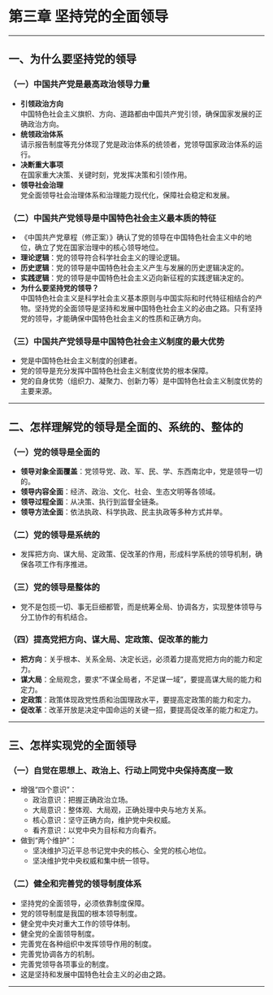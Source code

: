 # 第三章 坚持党的全面领导

---

## 一、为什么要坚持党的领导

### （一）中国共产党是最高政治领导力量

- **引领政治方向**  
  中国特色社会主义旗帜、方向、道路都由中国共产党引领，确保国家发展的正确政治方向。
- **统领政治体系**  
  请示报告制度等充分体现了党是政治体系的统领者，党领导国家政治体系的运行。
- **决断重大事项**  
  在国家重大决策、关键时刻，党发挥决策和引领作用。
- **领导社会治理**  
  党全面领导社会治理体系和治理能力现代化，保障社会稳定和发展。

### （二）中国共产党领导是中国特色社会主义最本质的特征

- 《中国共产党章程（修正案）》确认了党的领导在中国特色社会主义中的地位，确立了党在国家治理中的核心领导地位。
- **理论逻辑**：党的领导符合科学社会主义的理论逻辑。
- **历史逻辑**：党的领导是中国特色社会主义产生与发展的历史逻辑决定的。
- **实践逻辑**：党的领导是中国特色社会主义迈向新征程的实践逻辑决定的。
- **为什么要坚持党的领导？**  
  中国特色社会主义是科学社会主义基本原则与中国实际和时代特征相结合的产物。坚持党的全面领导是坚持和发展中国特色社会主义的必由之路。只有坚持党的领导，才能确保中国特色社会主义的性质和正确方向。

### （三）中国共产党领导是中国特色社会主义制度的最大优势

- 党是中国特色社会主义制度的创建者。
- 党的领导是充分发挥中国特色社会主义制度优势的根本保障。
- 党的自身优势（组织力、凝聚力、创新力等）是中国特色社会主义制度优势的主要来源。

---

## 二、怎样理解党的领导是全面的、系统的、整体的

### （一）党的领导是全面的

- **领导对象全面覆盖**：党领导党、政、军、民、学、东西南北中，党是领导一切的。
- **领导内容全面**：经济、政治、文化、社会、生态文明等各领域。
- **领导过程全面**：从决策、执行到监督全链条。
- **领导方法全面**：依法执政、科学执政、民主执政等多种方式并举。

### （二）党的领导是系统的

- 发挥把方向、谋大局、定政策、促改革的作用，形成科学系统的领导机制，确保各项工作有序推进。

### （三）党的领导是整体的

- 党不是包揽一切、事无巨细都管，而是统筹全局、协调各方，实现整体领导与分工协作的有机结合。

### （四）提高党把方向、谋大局、定政策、促改革的能力

- **把方向**：关乎根本、关系全局、决定长远，必须着力提高党把方向的能力和定力。
- **谋大局**：全局观念，要求“不谋全局者，不足谋一域”，要提高谋大局的能力和定力。
- **定政策**：政策体现政党性质和治国理政水平，要提高定政策的能力和定力。
- **促改革**：改革开放是决定中国命运的关键一招，要提高促改革的能力和定力。

---

## 三、怎样实现党的全面领导

### （一）自觉在思想上、政治上、行动上同党中央保持高度一致

- 增强“四个意识”：
  - 政治意识：把握正确政治立场。
  - 大局意识：整体观、大局观，正确处理中央与地方关系。
  - 核心意识：坚守正确方向，维护党中央权威。
  - 看齐意识：以党中央为目标和方向看齐。
- 做到“两个维护”：
  - 坚决维护习近平总书记党中央的核心、全党的核心地位。
  - 坚决维护党中央权威和集中统一领导。

### （二）健全和完善党的领导制度体系

- 坚持党的全面领导，必须依靠制度保障。
- 党的领导制度是我国的根本领导制度。
- 健全党中央对重大工作的领导体制。
- 健全党的全面领导制度。
- 完善党在各种组织中发挥领导作用的制度。
- 完善党协调各方的机制。
- 完善党领导各项事业的制度。
- 这是坚持和发展中国特色社会主义的必由之路。

---